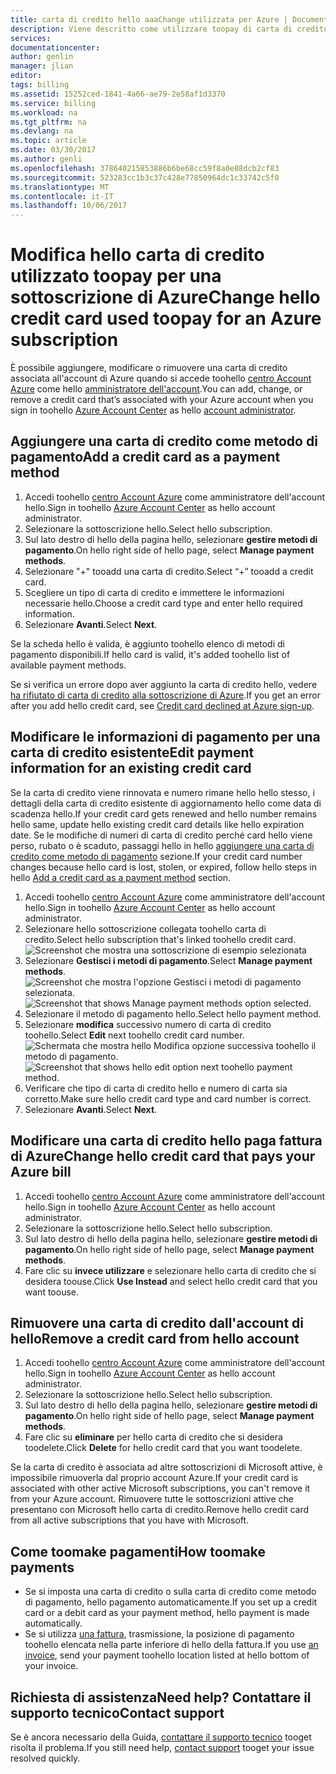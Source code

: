 ```yaml
---
title: carta di credito hello aaaChange utilizzata per Azure | Documenti Microsoft
description: Viene descritto come utilizzare toopay di carta di credito hello toochange tooHow per una sottoscrizione di Azure
services: 
documentationcenter: 
author: genlin
manager: jlian
editor: 
tags: billing
ms.assetid: 15252ced-1841-4a66-ae79-2e58af1d3370
ms.service: billing
ms.workload: na
ms.tgt_pltfrm: na
ms.devlang: na
ms.topic: article
ms.date: 03/30/2017
ms.author: genli
ms.openlocfilehash: 378640215853886b6be68cc59f8a0e88dcb2cf83
ms.sourcegitcommit: 523283cc1b3c37c428e77850964dc1c33742c5f0
ms.translationtype: MT
ms.contentlocale: it-IT
ms.lasthandoff: 10/06/2017
---
```

# <a name="change-hello-credit-card-used-toopay-for-an-azure-subscription"></a><span data-ttu-id="825f6-103">Modifica hello carta di credito utilizzato toopay per una sottoscrizione di Azure</span><span class="sxs-lookup"><span data-stu-id="825f6-103">Change hello credit card used toopay for an Azure subscription</span></span>
<span data-ttu-id="825f6-104">È possibile aggiungere, modificare o rimuovere una carta di credito associata all'account di Azure quando si accede toohello [centro Account Azure](https://account.windowsazure.com/Subscriptions) come hello [amministratore dell'account](billing-subscription-transfer.md#whoisaa).</span><span class="sxs-lookup"><span data-stu-id="825f6-104">You can add, change, or remove a credit card that’s associated with your Azure account when you sign in toohello [Azure Account Center](https://account.windowsazure.com/Subscriptions) as hello [account administrator](billing-subscription-transfer.md#whoisaa).</span></span> 
 
<a id="addcard"></a>
## <a name="add-a-credit-card-as-a-payment-method"></a><span data-ttu-id="825f6-105">Aggiungere una carta di credito come metodo di pagamento</span><span class="sxs-lookup"><span data-stu-id="825f6-105">Add a credit card as a payment method</span></span>

1. <span data-ttu-id="825f6-106">Accedi toohello [centro Account Azure](https://account.windowsazure.com/Subscriptions) come amministratore dell'account hello.</span><span class="sxs-lookup"><span data-stu-id="825f6-106">Sign in toohello [Azure Account Center](https://account.windowsazure.com/Subscriptions) as hello account administrator.</span></span>
2. <span data-ttu-id="825f6-107">Selezionare la sottoscrizione hello.</span><span class="sxs-lookup"><span data-stu-id="825f6-107">Select hello subscription.</span></span>
3. <span data-ttu-id="825f6-108">Sul lato destro di hello della pagina hello, selezionare **gestire metodi di pagamento**.</span><span class="sxs-lookup"><span data-stu-id="825f6-108">On hello right side of hello page, select **Manage payment methods**.</span></span>
4. <span data-ttu-id="825f6-109">Selezionare "+" tooadd una carta di credito.</span><span class="sxs-lookup"><span data-stu-id="825f6-109">Select “+” tooadd a credit card.</span></span>
5. <span data-ttu-id="825f6-110">Scegliere un tipo di carta di credito e immettere le informazioni necessarie hello.</span><span class="sxs-lookup"><span data-stu-id="825f6-110">Choose a credit card type and enter hello required information.</span></span>
6. <span data-ttu-id="825f6-111">Selezionare **Avanti**.</span><span class="sxs-lookup"><span data-stu-id="825f6-111">Select **Next**.</span></span> 

<span data-ttu-id="825f6-112">Se la scheda hello è valida, è aggiunto toohello elenco di metodi di pagamento disponibili.</span><span class="sxs-lookup"><span data-stu-id="825f6-112">If hello card is valid, it's added toohello list of available payment methods.</span></span>

<span data-ttu-id="825f6-113">Se si verifica un errore dopo aver aggiunto la carta di credito hello, vedere [ha rifiutato di carta di credito alla sottoscrizione di Azure](billing-credit-card-fails-during-azure-sign-up.md).</span><span class="sxs-lookup"><span data-stu-id="825f6-113">If you get an error after you add hello credit card, see [Credit card declined at Azure sign-up](billing-credit-card-fails-during-azure-sign-up.md).</span></span>

## <a name="edit-payment-information-for-an-existing-credit-card"></a><span data-ttu-id="825f6-114">Modificare le informazioni di pagamento per una carta di credito esistente</span><span class="sxs-lookup"><span data-stu-id="825f6-114">Edit payment information for an existing credit card</span></span>
  <span data-ttu-id="825f6-115">Se la carta di credito viene rinnovata e numero rimane hello hello stesso, i dettagli della carta di credito esistente di aggiornamento hello come data di scadenza hello.</span><span class="sxs-lookup"><span data-stu-id="825f6-115">If your credit card gets renewed and hello number remains hello same, update hello existing credit card details like hello expiration date.</span></span> <span data-ttu-id="825f6-116">Se le modifiche di numeri di carta di credito perché card hello viene perso, rubato o è scaduto, passaggi hello in hello [aggiungere una carta di credito come metodo di pagamento](#addcard) sezione.</span><span class="sxs-lookup"><span data-stu-id="825f6-116">If your credit card number changes because hello card is lost, stolen, or expired, follow hello steps in hello [Add a credit card as a payment method](#addcard) section.</span></span> 

1. <span data-ttu-id="825f6-117">Accedi toohello [centro Account Azure](https://account.windowsazure.com/Subscriptions) come amministratore dell'account hello.</span><span class="sxs-lookup"><span data-stu-id="825f6-117">Sign in toohello [Azure Account Center](https://account.windowsazure.com/Subscriptions) as hello account administrator.</span></span>
2. <span data-ttu-id="825f6-118">Selezionare hello sottoscrizione collegata toohello carta di credito.</span><span class="sxs-lookup"><span data-stu-id="825f6-118">Select hello subscription that's linked toohello credit card.</span></span></br> ![Screenshot che mostra una sottoscrizione di esempio selezionata](./media/billing-how-to-change-credit-card/selectsub.png)
3. <span data-ttu-id="825f6-120">Selezionare **Gestisci i metodi di pagamento**.</span><span class="sxs-lookup"><span data-stu-id="825f6-120">Select **Manage payment methods**.</span></span></br> <span data-ttu-id="825f6-121">![Screenshot che mostra l'opzione Gestisci i metodi di pagamento selezionata.](./media/billing-how-to-change-credit-card/changesub_new.png)</span><span class="sxs-lookup"><span data-stu-id="825f6-121">![Screenshot that shows Manage payment methods option selected.](./media/billing-how-to-change-credit-card/changesub_new.png)</span></span>
4. <span data-ttu-id="825f6-122">Selezionare il metodo di pagamento hello.</span><span class="sxs-lookup"><span data-stu-id="825f6-122">Select hello payment method.</span></span>
5. <span data-ttu-id="825f6-123">Selezionare **modifica** successivo numero di carta di credito toohello.</span><span class="sxs-lookup"><span data-stu-id="825f6-123">Select **Edit** next toohello credit card number.</span></span></br> <span data-ttu-id="825f6-124">![Schermata che mostra hello Modifica opzione successiva toohello il metodo di pagamento.](./media/billing-how-to-change-credit-card/editcard_new.png)</span><span class="sxs-lookup"><span data-stu-id="825f6-124">![Screenshot that shows hello edit option next toohello payment method.](./media/billing-how-to-change-credit-card/editcard_new.png)</span></span>
6. <span data-ttu-id="825f6-125">Verificare che tipo di carta di credito hello e numero di carta sia corretto.</span><span class="sxs-lookup"><span data-stu-id="825f6-125">Make sure hello credit card type and card number is correct.</span></span>
7. <span data-ttu-id="825f6-126">Selezionare **Avanti**.</span><span class="sxs-lookup"><span data-stu-id="825f6-126">Select **Next**.</span></span>

## <a name="change-hello-credit-card-that-pays-your-azure-bill"></a><span data-ttu-id="825f6-127">Modificare una carta di credito hello paga fattura di Azure</span><span class="sxs-lookup"><span data-stu-id="825f6-127">Change hello credit card that pays your Azure bill</span></span>

1. <span data-ttu-id="825f6-128">Accedi toohello [centro Account Azure](https://account.windowsazure.com/Subscriptions) come amministratore dell'account hello.</span><span class="sxs-lookup"><span data-stu-id="825f6-128">Sign in toohello [Azure Account Center](https://account.windowsazure.com/Subscriptions) as hello account administrator.</span></span>
2. <span data-ttu-id="825f6-129">Selezionare la sottoscrizione hello.</span><span class="sxs-lookup"><span data-stu-id="825f6-129">Select hello subscription.</span></span>
3. <span data-ttu-id="825f6-130">Sul lato destro di hello della pagina hello, selezionare **gestire metodi di pagamento**.</span><span class="sxs-lookup"><span data-stu-id="825f6-130">On hello right side of hello page, select **Manage payment methods**.</span></span>
4. <span data-ttu-id="825f6-131">Fare clic su **invece utilizzare** e selezionare hello carta di credito che si desidera toouse.</span><span class="sxs-lookup"><span data-stu-id="825f6-131">Click **Use Instead** and select hello credit card that you want toouse.</span></span>

## <a name="remove-a-credit-card-from-hello-account"></a><span data-ttu-id="825f6-132">Rimuovere una carta di credito dall'account di hello</span><span class="sxs-lookup"><span data-stu-id="825f6-132">Remove a credit card from hello account</span></span>
1. <span data-ttu-id="825f6-133">Accedi toohello [centro Account Azure](https://account.windowsazure.com/Subscriptions) come amministratore dell'account hello.</span><span class="sxs-lookup"><span data-stu-id="825f6-133">Sign in toohello [Azure Account Center](https://account.windowsazure.com/Subscriptions) as hello account administrator.</span></span>
2. <span data-ttu-id="825f6-134">Selezionare la sottoscrizione hello.</span><span class="sxs-lookup"><span data-stu-id="825f6-134">Select hello subscription.</span></span>
3. <span data-ttu-id="825f6-135">Sul lato destro di hello della pagina hello, selezionare **gestire metodi di pagamento**.</span><span class="sxs-lookup"><span data-stu-id="825f6-135">On hello right side of hello page, select **Manage payment methods**.</span></span>
4. <span data-ttu-id="825f6-136">Fare clic su **eliminare** per hello carta di credito che si desidera toodelete.</span><span class="sxs-lookup"><span data-stu-id="825f6-136">Click **Delete** for hello credit card that you want toodelete.</span></span>

<span data-ttu-id="825f6-137">Se la carta di credito è associata ad altre sottoscrizioni di Microsoft attive, è impossibile rimuoverla dal proprio account Azure.</span><span class="sxs-lookup"><span data-stu-id="825f6-137">If your credit card is associated with other active Microsoft subscriptions, you can't remove it from your Azure account.</span></span> <span data-ttu-id="825f6-138">Rimuovere tutte le sottoscrizioni attive che presentano con Microsoft hello carta di credito.</span><span class="sxs-lookup"><span data-stu-id="825f6-138">Remove hello credit card from all active subscriptions that you have with Microsoft.</span></span>

##  <a name="how-toomake-payments"></a><span data-ttu-id="825f6-139">Come toomake pagamenti</span><span class="sxs-lookup"><span data-stu-id="825f6-139">How toomake payments</span></span>

* <span data-ttu-id="825f6-140">Se si imposta una carta di credito o sulla carta di credito come metodo di pagamento, hello pagamento automaticamente.</span><span class="sxs-lookup"><span data-stu-id="825f6-140">If you set up a credit card or a debit card as your payment method, hello payment is made automatically.</span></span>
* <span data-ttu-id="825f6-141">Se si utilizza [una fattura](https://azure.microsoft.com/pricing/invoicing/), trasmissione, la posizione di pagamento toohello elencata nella parte inferiore di hello della fattura.</span><span class="sxs-lookup"><span data-stu-id="825f6-141">If you use [an invoice](https://azure.microsoft.com/pricing/invoicing/), send your payment toohello location listed at hello bottom of your invoice.</span></span>

## <a name="need-help-contact-support"></a><span data-ttu-id="825f6-142">Richiesta di assistenza</span><span class="sxs-lookup"><span data-stu-id="825f6-142">Need help?</span></span> <span data-ttu-id="825f6-143">Contattare il supporto tecnico</span><span class="sxs-lookup"><span data-stu-id="825f6-143">Contact support</span></span>

<span data-ttu-id="825f6-144">Se è ancora necessario della Guida, [contattare il supporto tecnico](https://portal.azure.com/?#blade/Microsoft_Azure_Support/HelpAndSupportBlade) tooget risolta il problema.</span><span class="sxs-lookup"><span data-stu-id="825f6-144">If you still need help, [contact support](https://portal.azure.com/?#blade/Microsoft_Azure_Support/HelpAndSupportBlade) tooget your issue resolved quickly.</span></span>
